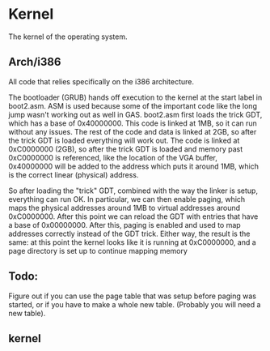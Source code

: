# Kernel

The kernel of the operating system.

## Arch/i386

All code that relies specifically on the i386 architecture.

The bootloader (GRUB) hands off execution to the kernel at the start label in boot2.asm. ASM is used because some of the important code like the long jump wasn't working out as well in GAS. boot2.asm first loads the trick GDT, which has a base of 0x40000000. This code is linked at 1MB, so it can run without any issues. The rest of the code and data is linked at 2GB, so after the trick GDT is loaded everything will work out. The code is linked at 0xC0000000 (2GB), so after the trick GDT is loaded and memory past 0xC0000000 is referenced, like the location of the VGA buffer, 0x40000000 will be added to the address which puts it around 1MB, which is the correct linear (physical) address.

So after loading the "trick" GDT, combined with the way the linker is setup, everything can run OK. In particular, we can then enable paging, which maps the physical addresses around 1MB to virtual addresses around 0xC0000000. After this point we can reload the GDT with entries that have a base of 0x00000000. After this, paging is enabled and used to map addresses correctly instead of the GDT trick. Either way, the result is the same: at this point the kernel looks like it is running at 0xC0000000, and a page directory is set up to continue mapping memory

## Todo:

Figure out if you can use the page table that was setup before paging was started, or if you have to make a whole new table. (Probably you will need a new table).

## kernel